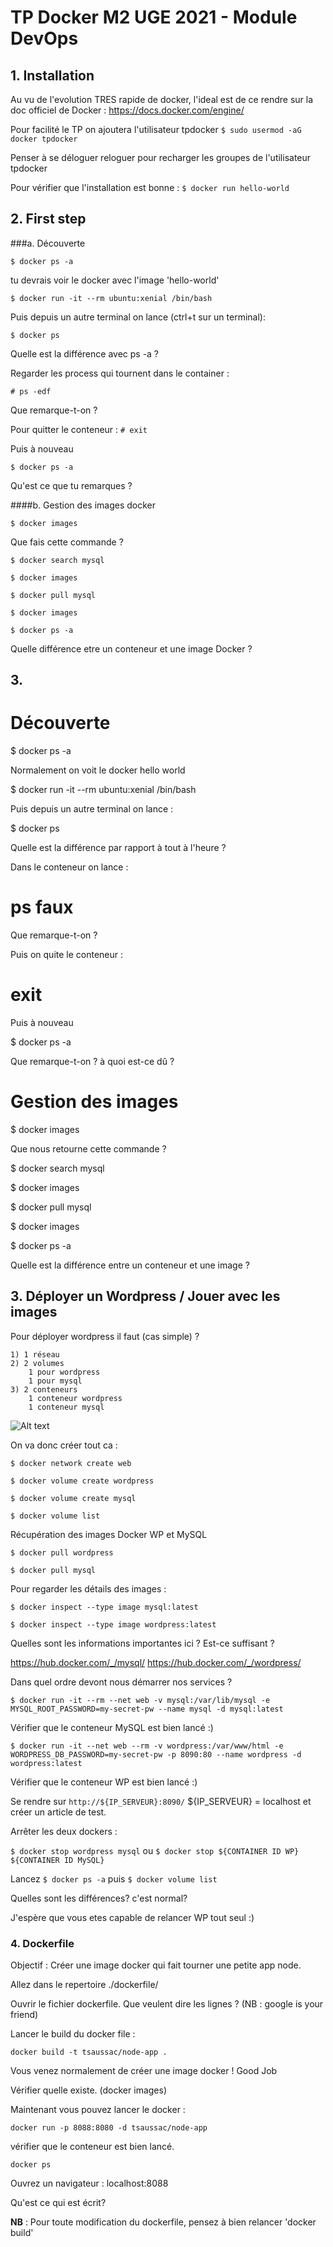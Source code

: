 # TP Docker M2 UGE  2021 - Module DevOps

## 1. Installation

Au vu de l'evolution TRES rapide de docker, l'ideal est de ce rendre sur la doc officiel de Docker :
https://docs.docker.com/engine/

Pour facilité le TP on ajoutera l'utilisateur tpdocker
`$ sudo usermod -aG docker tpdocker`

Penser à se déloguer reloguer pour recharger les groupes de l'utilisateur tpdocker

Pour vérifier que l'installation est bonne :
`$ docker run hello-world`

## 2. First step

###a. Découverte

`$ docker ps -a`

tu devrais voir le docker avec l'image 'hello-world'

`$ docker run -it --rm ubuntu:xenial /bin/bash`

Puis depuis un autre terminal on lance (ctrl+t sur un terminal):

`$ docker ps`

Quelle est la différence avec ps -a ?

Regarder les process qui tournent dans le container :

`# ps -edf`

Que remarque-t-on ?

Pour quitter le conteneur :
`# exit`

Puis à nouveau 

`$ docker ps -a`

Qu'est ce que tu remarques ?

####b. Gestion des images docker

`$ docker images`

Que fais cette commande ?

`$ docker search mysql`

`$ docker images`

`$ docker pull mysql`

`$ docker images`

`$ docker ps -a`

Quelle différence etre un conteneur et une image Docker ?

## 3. 
Découverte
==========

$ docker ps -a

Normalement on voit le docker hello world

$ docker run -it --rm ubuntu:xenial /bin/bash

Puis depuis un autre terminal on lance :

$ docker ps

Quelle est la différence par rapport à tout à l'heure ?

Dans le conteneur on lance :

# ps faux

Que remarque-t-on ?

Puis on quite le conteneur :

# exit

Puis à nouveau 

$ docker ps -a

Que remarque-t-on ? à quoi est-ce dû ?

Gestion des images
==================

$ docker images

Que nous retourne cette commande ?


$ docker search mysql


$ docker images

$ docker pull mysql

$ docker images

$ docker ps -a

Quelle est la différence entre un conteneur et une image ?

## 3. Déployer un Wordpress / Jouer avec les images


Pour déployer wordpress il faut (cas simple) ?

    1) 1 réseau
    2) 2 volumes
        1 pour wordpress
        1 pour mysql
    3) 2 conteneurs
        1 conteneur wordpress
        1 conteneur mysql

![Alt text](images/schemaDocker.png?raw=true)


On va donc créer tout ca : 

`$ docker network create web`

`$ docker volume create wordpress`

`$ docker volume create mysql`

`$ docker volume list`

Récupération des images Docker WP et MySQL

`$ docker pull wordpress`

`$ docker pull mysql`

Pour regarder les détails des images :

`$ docker inspect --type image mysql:latest`

`$ docker inspect --type image wordpress:latest`

Quelles sont les informations importantes ici ? Est-ce suffisant ? 

https://hub.docker.com/_/mysql/
https://hub.docker.com/_/wordpress/

Dans quel ordre devont nous démarrer nos services ?

`$ docker run -it --rm --net web -v mysql:/var/lib/mysql -e MYSQL_ROOT_PASSWORD=my-secret-pw --name mysql -d mysql:latest`

Vérifier que le conteneur MySQL est bien lancé :)

`$ docker run -it --net web --rm -v wordpress:/var/www/html -e WORDPRESS_DB_PASSWORD=my-secret-pw -p 8090:80 --name wordpress -d wordpress:latest`

Vérifier que le conteneur WP est bien lancé :)


Se rendre sur `http://${IP_SERVEUR}:8090/` ${IP_SERVEUR} = localhost et créer un article de test.

Arrêter les deux dockers :

`$ docker stop wordpress mysql`
ou
`$ docker stop ${CONTAINER ID WP} ${CONTAINER ID MySQL}`


Lancez `$ docker ps -a` puis `$ docker volume list` 

Quelles sont les différences? c'est normal?

J'espère que vous etes capable de relancer WP tout seul :)

### 4. Dockerfile

Objectif : 
Créer une image docker qui fait tourner une petite app node. 


Allez dans le repertoire ./dockerfile/

Ouvrir le fichier dockerfile. Que veulent dire les lignes ? (NB : google is your friend) 

Lancer le build du docker file : 

`docker build -t tsaussac/node-app .`

Vous venez normalement de créer une image docker ! Good Job 

Vérifier quelle existe. (docker images)

Maintenant vous pouvez lancer le docker : 

`docker run -p 8088:8080 -d tsaussac/node-app`

vérifier que le conteneur est bien lancé.

`docker ps`


Ouvrez un navigateur : localhost:8088

Qu'est ce qui est écrit?

**NB** : Pour toute modification du dockerfile, pensez à bien relancer 'docker build'

